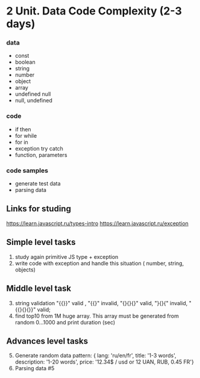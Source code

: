 # 2 Unit. Data Code Complexity (2-3 days)
### data
* const
* boolean
* string
* number
* object
* array
* undefined null
* null, undefined

### code
* if then
* for while
* for in
* exception try catch
* function, parameters
### code samples
* generate test data
* parsing data



## Links for studing
https://learn.javascript.ru/types-intro
https://learn.javascript.ru/exception

## Simple level tasks
1. study again primitive JS type + exception
2. write code with exception and handle this situation ( number, string, objects)

## Middle level task
3. string validation "{{}}" valid , "{{}" invalid, "{}{}{}" valid, "}{}{" invalid, "{{}{}{}}" valid;
4. find top10 from 1M huge array. This array must be generated from random 0...1000 and print duration (sec)

## Advances level tasks
5. Generate random data pattern: { lang: 'ru/en/fr', title: '1-3 words', description: '1-20 words', price: '12.34$ / usd or 12 UAN, RUB, 0.45 FR'}
6. Parsing data #5

